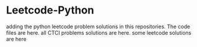 # Leetcode-Python
adding the python leetcode problem solutions in this repositories. 
The code files are here.
all CTCI problems solutions are here.
some leetcode solutions are here































































































































































































































































































